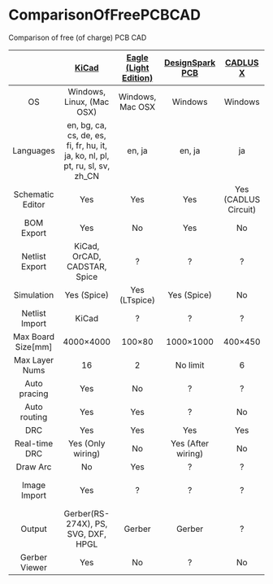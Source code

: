 ComparisonOfFreePCBCAD
======================

Comparison of free (of charge) PCB CAD

|　 | [KiCad](http://www.kicad-pcb.org/) | [Eagle (Light Edition)]((https://www.cadsoftusa.com/download-eagle/freeware/)) | [DesignSpark PCB](http://www.designspark.com/) | [CADLUS X](http://www.p-ban.com/cadlus/x_merit.html) | [PCBE](http://www.vector.co.jp/soft/winnt/business/se056371.html) | [MBE (Minimal Board Editor)](http://www.suigyodo.com/online/mbe/mbe.htm) | [FreePCB](http://www.freepcb.com/) | [gEDA](http://pcb.geda-project.org/) |
|:-:|:-:|:-:|:-:|:-:|:-:|:-:|:-:|:-:|
|OS| Windows, Linux, (Mac OSX) | Windows, Mac OSX | Windows | Windows | Windows | Windows | Windows | Linux, Mac OSX, (Windows)|
|Languages| en, bg, ca, cs, de, es, fi, fr, hu, it, ja, ko, nl, pl, pt, ru, sl, sv, zh_CN | en, ja | en, ja | ja | ja | ja | en, ja | en ||Schematic Editor| Yes | Yes | Yes | Yes (CADLUS Circuit) | No | Yes (BSch3V) | Yes (TinyCAD) | Yes |
|Schematic Editor|Yes|Yes|Yes|Yes (CADLUS Circuit)|No|Yes (BSch3v)|Yes (TinyCAD)|Yes|
|BOM Export| Yes | No | Yes | No | No | No | No | No |
|Netlist Export|KiCad, OrCAD, CADSTAR, Spice| ? | ? | ? | ? | Yes | ? | ? |
|Simulation|Yes (Spice)|Yes (LTspice)|Yes (Spice)|No|No|No|No|Yes|
|Netlist Import| KiCad | ? | ? | ? | ? | No | ? | ? |
|Max Board Size[mm] |4000×4000|100×80|1000×1000|400×450|1000×1000|300×300|1524×1524|Great|
|Max Layer Nums| 16 | 2 | No limit | 6 | 256 | 4| 16 | Many|
|Auto pracing|Yes|No|?|?|No|No|?|?|
|Auto routing|Yes|Yes|?|No|No|No|?|?|
|DRC| Yes | Yes | Yes | Yes | No | Yes | Yes | Yes |
|Real-time DRC| Yes (Only wiring) | No | Yes (After wiring) | No | No | No | No | No | No |
|Draw Arc| No | Yes | ? | ? | ? | Yes | ? | Yes |
|Image Import| Yes | ? | ? | ? | ? | Yes (with BitMapConvert for MBE) | ? | ? |
|Output| Gerber(RS-274X), PS, SVG, DXF, HPGL | Gerber | Gerber | ? | Gerber | Gerber | Gerber | Gerber |
|Gerber Viewer|Yes|No|?|No|No|No|?|Yes| 
